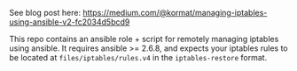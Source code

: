 See blog post here: https://medium.com/@kormat/managing-iptables-using-ansible-v2-fc2034d5bcd9

This repo contains an ansible role + script for remotely managing iptables
using ansible. It requires ansible >= 2.6.8, and expects your iptables rules to
be located at `files/iptables/rules.v4` in the `iptables-restore` format.
